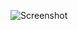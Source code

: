 ![Screenshot](https://raw.githubusercontent.com/Cryakl/Ultimate-RAT-Collection/refs/heads/main/GiFt/Gift%202.1.1/Screenshot.png)
